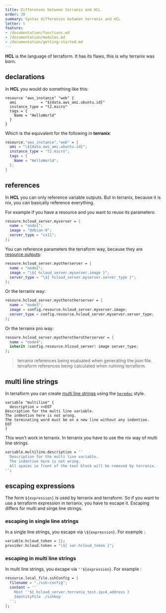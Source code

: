 ```yaml
---
title: Differences between terranix and HCL
order: 30
summary: Syntax differences between terranix and HCL
letter: t
feature:
- /documentation/functions.md
- /documentation/modules.md
- /documentation/getting-started.md
---
```


**HCL** is the language of terraform.
It has its flaws, this is why terranix was born.

## declarations

In **HCL** you would do something like this:

```hcl
resource "aws_instance" "web" {
  ami           = "${data.aws_ami.ubuntu.id}"
  instance_type = "t2.micro"
  tags = {
    Name = "HelloWorld"
  }
}
```

Which is the equivalent for the following in **terranix**:

```nix
resource."aws_instance"."web" = {
  ami = "\${data.aws_ami.ubuntu.id}";
  instance_type = "t2.micro";
  tags = {
    Name = "HelloWorld";
  };
}
```

## references

In **HCL** you can only reference variable outputs. 
But in terranix, because it is nix, you can basically reference everything.

For example if you have a resource and you want to reuse its parameters:
```nix
resoure.hcloud_server.myserver = {
  name = "node1";
  image = "debian-9";
  server_type = "cx11";
};
```

You can reference parameters the terraform way,
because they are 
[resource outputs](https://www.terraform.io/docs/providers/hcloud/r/server.html):

```nix
resoure.hcloud_server.myotherserver = {
  name = "node2";
  image = "\${ hcloud_server.myserver.image }";
  server_type = "\${ hcloud_server.myserver.server_type }";
};
```

Or the terranix way:

```nix
resoure.hcloud_server.myotherotherserver = {
  name = "node3";
  image = config.resource.hcloud_server.myserver.image;
  server_type = config.resource.hcloud_server.myserver.server_type;
};
```

Or the terranix pro way:

```nix
resoure.hcloud_server.myotherotherotherserver = {
  name = "node4";
  inherit (config.resource.hlcoud_server) image server_type;
};
```

> terranix references being evaluated when generating the json file.
> terraform references being calculated when running terraform.

## multi line strings

In terraform you can create
[multi line strings](https://www.terraform.io/docs/configuration/expressions.html#string-literals)
using the [`heredoc`](https://en.wikipedia.org/wiki/Here_document) style.

```hcl
variable "multiline" {
  description = <<EOT
Description for the multi line variable.
The indention here is not wrong.
The terminating word must be on a new line without any indention.
EOT
}
```

This won't work in terranix.
In terranix you have to use the nix way of multi line strings.

```nix
variable.multiline.description = ''
  Description for the multi line variable.
  The indention here is not wrong.
  All spaces in front of the text block will be removed by terranix.
'';
```

## escaping expressions

The form `${expression}` is used by terranix and terraform.
So if you want to use a terraform expression in terranix,
you have to escape it.
Escaping differs for multi and singe line strings.

### escaping in single line strings

In a single line strings, you escape via `\${expression}`.
For example :

```nix
variable.hcloud_token = {};
provider.hcloud.token = "\${ var.hcloud_token }";
```

### escaping in multi line strings

In multi line strings, you escape via `''${expression}`.
For example :

```nix
resource.local_file.sshConfig = {
  filename = "./ssh-config";
  content = ''
    Host ''${ hcloud_server.terranix_test.ipv4_address }
    IdentityFile ./sshkey
  '';
};
```
